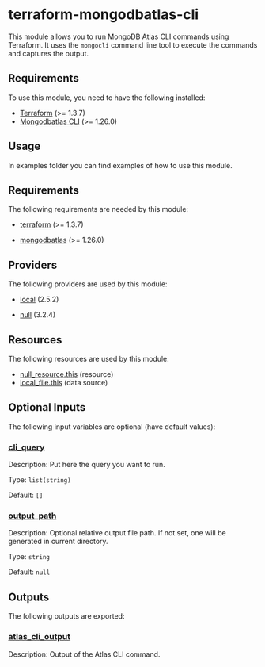 # terraform-mongodbatlas-cli

This module allows you to run MongoDB Atlas CLI commands using Terraform. It uses the `mongocli` command line tool to execute the commands and captures the output.

## Requirements

To use this module, you need to have the following installed:
- [Terraform](https://www.terraform.io/downloads.html) (>= 1.3.7)
- [Mongodbatlas CLI](https://www.mongodb.com/docs/atlas/cli/stable/install/) (>= 1.26.0)

## Usage

In examples folder you can find examples of how to use this module.

<!-- BEGINNING OF PRE-COMMIT-TERRAFORM DOCS HOOK -->
<!-- BEGIN_TF_DOCS -->
## Requirements

The following requirements are needed by this module:

- <a name="requirement_terraform"></a> [terraform](#requirement\_terraform) (>= 1.3.7)

- <a name="requirement_mongodbatlas"></a> [mongodbatlas](#requirement\_mongodbatlas) (>= 1.26.0)

## Providers

The following providers are used by this module:

- <a name="provider_local"></a> [local](#provider\_local) (2.5.2)

- <a name="provider_null"></a> [null](#provider\_null) (3.2.4)

## Resources

The following resources are used by this module:

- [null_resource.this](https://registry.terraform.io/providers/hashicorp/null/latest/docs/resources/resource) (resource)
- [local_file.this](https://registry.terraform.io/providers/hashicorp/local/latest/docs/data-sources/file) (data source)

## Optional Inputs

The following input variables are optional (have default values):

### <a name="input_cli_query"></a> [cli\_query](#input\_cli\_query)

Description: Put here the query you want to run.

Type: `list(string)`

Default: `[]`

### <a name="input_output_path"></a> [output\_path](#input\_output\_path)

Description: Optional relative output file path. If not set, one will be generated in current directory.

Type: `string`

Default: `null`

## Outputs

The following outputs are exported:

### <a name="output_atlas_cli_output"></a> [atlas\_cli\_output](#output\_atlas\_cli\_output)

Description: Output of the Atlas CLI command.
<!-- END_TF_DOCS -->
<!-- END OF PRE-COMMIT-TERRAFORM DOCS HOOK -->
